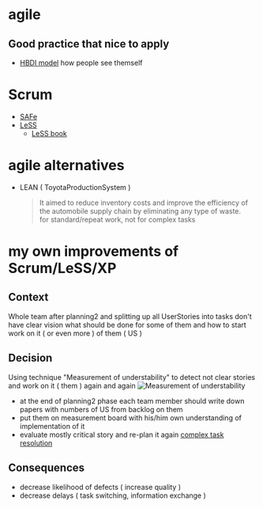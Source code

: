 # agile

## Good practice that nice to apply 
* [HBDI model](https://www.thinkherrmann.com/the-whole-brain-thinking-methodology) how people see themself

# Scrum
* [SAFe](http://scaleagileframework.com/)
* [LeSS](https://less.works/)
  * [LeSS book](https://less.works/user-content/member/Learning-Resources/less_book.html)

# agile alternatives
* LEAN ( ToyotaProductionSystem )
  > It aimed to reduce inventory costs and improve the efficiency of the automobile supply chain by eliminating any type of waste.   
  > for standard/repeat work, not for complex tasks

# my own improvements of Scrum/LeSS/XP

## Context
Whole team after planning2 and splitting up all UserStories into tasks don't have clear vision what should be done for some of them and how to start work on it ( or even more ) of them ( US )

## Decision
Using technique "Measurement of understability" to detect not clear stories and work on it ( them ) again and again
![Measurement of understability](https://i.postimg.cc/GhQsYYVW/sketch1563428744901.png)
* at the end of planning2 phase each team member should write down papers with numbers of US from backlog on them
* put them on measurement board with his/him own understanding of implementation of it
* evaluate mostly critical story and re-plan it again
[complex task resolution](https://i.postimg.cc/FHSskTkp/complex-task-clarification.png)

## Consequences
* decrease likelihood of defects ( increase quality )
* decrease delays ( task switching, information exchange )
